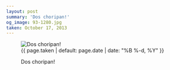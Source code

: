 ```yaml
---
layout: post
summary: 'Dos choripan!'
og_image: 93-1280.jpg
taken: October 17, 2013
---
```


<figure class="post">
 <img alt="Dos choripan!" sizes="(min-width: 700px) 50vw, calc(100vw - 2rem)" src="{{ site.assets_url }}/93-640.jpg" srcset="{{ site.assets_url }}/93-1280.jpg 1280w, {{ site.assets_url }}/93-960.jpg 960w, {{ site.assets_url }}/93-640.jpg 640w, {{ site.assets_url }}/93-320.jpg 320w"/>
 <figcaption>
  <time>
   {{ page.taken | default: page.date | date: "%B %-d, %Y" }}
  </time>
  <p>
   Dos choripan!
  </p>
 </figcaption>
</figure>
